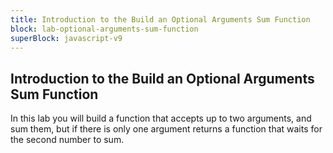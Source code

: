 ```yaml
---
title: Introduction to the Build an Optional Arguments Sum Function
block: lab-optional-arguments-sum-function
superBlock: javascript-v9
---
```


## Introduction to the Build an Optional Arguments Sum Function

In this lab you will build a function that accepts up to two arguments, and sum them, but if there is only one argument returns a function that waits for the second number to sum.

